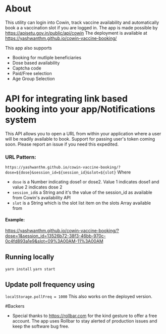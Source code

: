 # About
This utility can login into Cowin, track vaccine availability and automatically book a a vaccination slot if you are logged in. The app is made possible by https://apisetu.gov.in/public/api/cowin
The deployment is available at https://yashwanthm.github.io/cowin-vaccine-booking/

This app also supports
* Booking for mutliple beneficiaries
* Dose based availability
* Captcha code 
* Paid/Free selection
* Age Group Selection

# API for integrating link based booking into your app/Notifications system
This API allows you to open a URL from within your application where a user will be readily available to book. Support for passing user's token coming soon. Please report an issue if you need this expedited.

### URL Pattern: 
`https://yashwanthm.github.io/cowin-vaccine-booking/?dose=${dose}&session_id=${session_id}&slot=${slot}`
Where 
 - `dose` is a Number indicating dose1 or dose2. Value 1 indicates dose1 and value 2 indicates dose 2
 - `session_id`is a String and it's the value of the session_id as available from Cowin's availability API
 - `slot` is a String which is the slot list item on the slots Array available from 

#### Example: 
https://yashwanthm.github.io/cowin-vaccine-booking/?dose=1&session_id=13526b72-38f3-46bb-970c-0c4fd893a1e9&slot=09%3A00AM-11%3A00AM

## Running locally
```yarn install```
```yarn start```

## Update poll frequency using
```localStorage.pollFreq = 1000```
This also works on the deployed version.

#Backers
- Special thanks to https://rollbar.com for the kind gesture to offer a free account. The app uses Rollbar to stay alerted of production issues and keep the software bug free.
